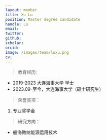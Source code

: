 ```yaml
---
layout: member
title: Xu Lu
position: Master degree candidate
handle: Lu
email: 
twitter: 
github: 
scholar:
orcid: 
image: /images/team/luxu.png
cv: 
---
```


> 教育经历:

- 2019-2023 大连海事大学 学士
- 2023.09-至今，大连海事大学（硕士研究生）

> 荣誉奖项：

1. 专业奖学金

> 研究方向：

- 船海微纳能源运用技术